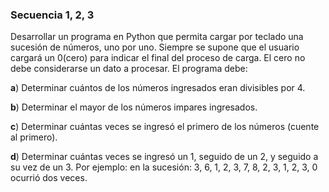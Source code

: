 ### Secuencia 1, 2, 3

Desarrollar un programa en Python que permita cargar por teclado una sucesión de números, uno por uno. Siempre se supone que el usuario cargará un 0(cero) para indicar el final del proceso de carga. El cero no debe considerarse un dato a procesar. El programa debe:

**a**) Determinar cuántos de los números ingresados eran divisibles por 4.

**b**) Determinar el mayor de los números impares ingresados.

**c**) Determinar cuántas veces se ingresó el primero de los números (cuente al primero).

**d**) Determinar cuántas veces se ingresó un 1, seguido de un 2, y seguido a su vez de un 3. Por ejemplo: en la sucesión: 3, 6, 1, 2, 3, 7, 8, 2, 3, 1, 2, 3, 0 ocurrió dos veces.
